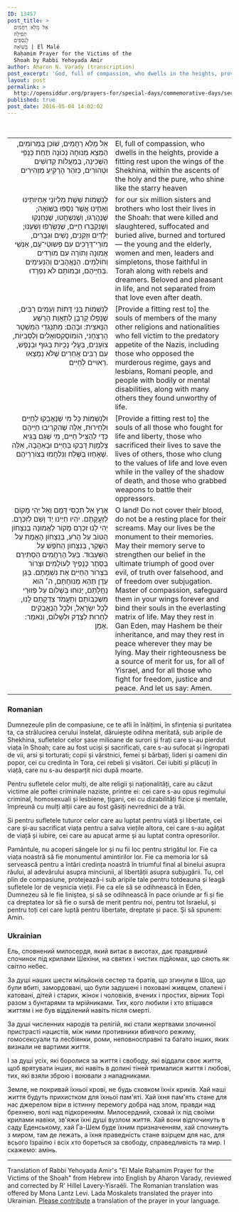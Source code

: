 ```yaml
---
ID: 13457
post_title: >
  ‏אֵל מָלֵא רַחֲמִים
  תְפִילָה
  לַנִּסְפִּים
  בַּשּׁוֹאָה | El Malé
  Raḥamim Prayer for the Victims of the
  Shoah by Rabbi Yehoyada Amir
author: Aharon N. Varady (transcription)
post_excerpt: 'God, full of compassion, who dwells in the heights, provide a fitting rest upon the wings of the Shekhina, within the ascents of the holy and the pure, who shine like the starry heaven for our six million sisters and brothers who lost their lives in the Shoah: that were killed and slaughtered, suffocated and buried alive, burned and tortured — the young and the elderly, women and men, leaders and simpletons, those faithful in Torah along with rebels and dreamers. Beloved and pleasant in life, and not separated from that love even after death.'
layout: post
permalink: >
  http://opensiddur.org/prayers-for/special-days/commemorative-days/secular-national/holocaust-day/el-male-rahamim-prayer-for-victims-shoah-by-yehoyada-amir/
published: true
post_date: 2016-05-04 14:02:02
---
```

&nbsp;
<table style="margin-left: auto;margin-right: auto;">
<tbody>
<tr><td style="vertical-align:top;" width="46%">
<div class="liturgy" style="text-align: right;"><span lang="he">
אֵל מָלֵא רַחֲמִים, שׁוֹכֵן בַּמְּרוֹמִים, הַמְצֵא מְנוּחָה נְכוֹנָה תַּחַת כַּנְפֵי הַשְּׁכִינָה, בְּמַעֲלוֹת קְדוֹשִׁים וּטְהוֹרִים, כְּזֹהַר הָרָקִיעַ מַזְהִירִים 
</span></div></td>

<td style="vertical-align:top;" width="53%"><div class="english">
El, full of compassion, who dwells in the heights, provide a fitting rest upon the wings of the Shekhina, within the ascents of the holy and the pure, who shine like the starry heaven
</div></td>
</tr>


<tr><td style="vertical-align:top;" width="46%">
<div class="liturgy" style="text-align: right;"><span lang="he">
לְנִשְׁמוֹת שֵׁשֶׁת מִלְיוֹנֵי אַחְיוֹתֵינוּ וְאַחֵינוּ אֲשֶׁר נִסְפּוּ בַּשּׁוֹאָה; שֶׁנֶּהֱרְגּוּ, וְשֶׁנִשְחֲטוּ, שֶׁנֶּחְנֶקוּ וְשֶׁנִקְבְּרוּ חַיִּים, שֶׁנִּשְׂרְפוּ וְשֶׁעֻנּוּ; יְלָדִים וּזְקֵנִים, נָשִׁים וּגְבָרִים, מוֹרֵי־דְּרָכִים עִם פְּשוּטֵי־עַם, אַנְשֵׁי אֱמוּנָה וְתוֹרָה עִם מוֹרְדִים וְחוֹלְמִים. הַנֶּאֱהָבִים וְהַנְּעִימִים בְּחַיֵּיהֶם, וּבְמוֹתָם לֹא נִפְרָדוּ. 
</span></div></td>

<td style="vertical-align:top;" width="53%"><div class="english">
for our six million sisters and brothers who lost their lives in the Shoah: that were killed and slaughtered, suffocated and buried alive, burned and tortured — the young and the elderly, women and men, leaders and simpletons, those faithful in Torah along with rebels and dreamers. Beloved and pleasant in life, and not separated from that love even after death.
</div></td>
</tr>


<tr><td style="vertical-align:top;" width="46%">
<div class="liturgy" style="text-align: right;"><span lang="he">
לְנִשְׁמוֹת בְּנֵי דָּתוֹת וְעַמִּים רַבִּים, שֶׁנָּפְלוּ קָרְבָּן לְתַאֲוַת הָרֶשַׁע הַנָּאצִית: וּבָהֶם: מִתְנַגְּדֵי הַמִּשְׁטָר הָרַצְחָנִי, הוֹמוֹסֶקְסוּאָלִים וְלֶסְבִּיּוֹת, צוֹעָנִים, בַּעֲלֵי נָכֻיּוֹת בְּגוּף וּבְנֶפֶשׁ, עִם רַבִּים אֲחֵרִים שֶׁלֹּא נִמְצְאוּ רְאוּיִים לְחַיִּים.  
</span></div></td>

<td style="vertical-align:top;" width="53%"><div class="english">
[Provide a fitting rest to] the souls of members of the many other religions and nationalities who fell victim to the predatory appetite of the Nazis, including those who opposed the murderous regime, gays and lesbians, Romani people, and people with bodily or mental disabilities, along with many others they found unworthy of life.
</div></td>
</tr>


<tr><td style="vertical-align:top;" width="46%">
<div class="liturgy" style="text-align: right;"><span lang="he">
וּלְנִשְׁמוֹת כָּל מִי שֶׁנֶּאֱבְקִוּ לְחַיִּים וּלְחֵירוּת, אֵלֶּה שֶׁהִקְרִיבוּ חַיֵּיהֶם כְּדֵי לְהַצִּיל חַיִּים, מִי שֶׁגַּם בְּגֵיא צַלְמָוֶת דָּבְקוּ בַּחַיִּים וּבָאַהֲבָה, אֵלֶּה שֶׁאָחַזוּ בַּשֶּׁלַח וְנִלְחֲמוּ בְּצוֹרְרֵיהֶם.
</span></div></td>

<td style="vertical-align:top;" width="53%"><div class="english">
[Provide a fitting rest to] the souls of all those who fought for life and liberty, those who sacrificed their lives to save the lives of others, those who clung to the values of life and love even while in the valley of the shadow of death, and those who grabbed weapons to battle their oppressors.
</div></td>
</tr>


<tr><td style="vertical-align:top;" width="46%">
<div class="liturgy" style="text-align: right;"><span lang="he">
אֶרֶץ אַל תְּכַסִּי דָּמָם וְאַל יְהִי מָקוֹם לְזַעֲקָתָם. יִהְיוּ חַיֵּינוּ יַד וָשֵׁם לְזִכְרָם. יְהִי לָנוּ זִכְרַם מָקוֹר לֶאֱמוּנָה בְּנִצְחוֹן הַטּוֹב עַל הָרֹעַ, בְּנִצְחוֹן הָאֱמֶת עַל הַשֶּׁקֶר, בְּנִצְחוֹן הַחֹפֶשׁ עַל הַשִּׁעְבּוּד. בַּעַל הָרַחֲמִים הַסְתִּירֵם בְּסֵתֶר כְּנָפֶיךָ לְעוֹלָמִים וּצְרוֹר בִּצְרוֹר הַחַיִּים אֶת נִשְׁמָתָם. בְּגַן עֵדֶן תְּהֵא מְנוּחָתָם, ה׳ הוּא נַחֲלָתָם, יָנוּחוּ בְּשָׁלוֹם עַל פְּזוּרֵי מִשְׁכְּבוֹתָם וְתַעֲמֹד צִדְקָתָם לָנוּ, לְכָל יִשְׂרָאֵל, וּלְכָל הַנֶאֱבַקִים לְחֵרוּת לְצֶדֶק וּלְשָׁלוֹם, וְנֹאמַר: אָמֵן.
</span></div></td>

<td style="vertical-align:top;" width="53%"><div class="english">
O land! Do not cover their blood, do not be a resting place for their screams. May our lives be the monument to their memories. May their memory serve to strengthen our belief in the ultimate triumph of good over evil, of truth over falsehood, and of freedom over subjugation. Master of compassion, safeguard them in your wings forever and bind their souls in the everlasting matrix of life. May they rest in Gan Eden, may Hashem be their inheritance, and may they rest in peace wherever they may be lying. May their righteousness be a source of merit for us, for all of Yisrael, and for all those who fight for freedom, justice and peace.  And let us say: Amen. 
</div></td>
</tr></tbody></tbody></table>

<div class="english">
<h3>Romanian</h3>

Dumnezeule plin de compasiune, ce te afli în înălțimi, în sfințenia și puritatea ta, ca strălucirea cerului înstelat, dăruiește odihna meritată, sub aripile de Shekhina, sufletelor celor șase milioane de surori și frați care si-au pierdut viața în Shoah; care au fost uciși și sacrificati, care s-au sufocat și îngropati de vii, arsi și torturati; copii și vârstnici, femei și bărbați, lideri și oameni din popor, cei cu credinta în Tora, cei rebeli și visători. Cei iubiti și plăcuți în viață, care nu s-au desparțit nici după moarte.

Pentru sufletele celor mulți, de alte religii și naționalități, care au căzut victime ale poftei criminale naziste, printre ei: cei care s-au opus regimului criminal, homosexuali și lesbiene, țigani, cei cu dizabilități fizice și mentale, împreună cu mulți alții care au fost găsiți nevrednici de a trăi.

Si pentru sufletele tuturor celor care au luptat pentru viață și libertate, cei care și-au sacrificat viața pentru a salva viețile altora, cei care s-au agățat de viață și iubire, cei care au apucat arme și au luptat contra opresorilor.

Pamântule, nu acoperi sângele lor și nu fii loc pentru strigătul lor. Fie ca viața noastră să fie monumentul amintirilor lor. Fie ca memoria lor să servească pentru a întări credința noastră în triumful final al binelui asupra răului, al adevărului asupra minciunii, al libertății asupra subjugării. Tu, cel plin de compasiune, protejează-i sub aripile tale pentru totdeauna și leagă sufletele lor de veșnicia vieții. Fie ca ele să se odihnească în Eden, Dumnezeu să le fie liniștea, și să se odihnească în pace oriunde ar fi și fie ca dreptatea lor să fie o sursă de merit pentru noi, pentru tot Israelul, și pentru toți cei care luptă pentru libertate, dreptate și pace. Și să spunem: Amin.

<h3>Ukrainian</h3>

Ель, сповнений милосердя, який витає в висотах, дає правдивий спочинок  під крилами Шехіни, на святих і чистих підйомах, що сяють як світло небес.

За душі наших шести мільйонів сестер та братів, що згинули в Шоа, що були вбиті, замордовані, що були задушені і поховані живцем, спалені і катовані, дітей і старих, жінок і чоловіків, вчених і простих, вірних Торі разом з бунтарями та мрійниками. Тих, кого любили і хто втішався життям і не був відділений навіть після смерті.

За душі  численних народів та релігій, які стали жертвами злочинної пристрасті нацистів, між ними противники вбивчого режиму, гомосексуали та лесбіянки, роми, неповносправні  та багато інших, яких визнали не вартими життя.

І за душі усіх, які боролися за життя і свободу, які віддали своє життя, щоб врятувати  інших, які навіть в долині тіней трималися життя і любові, тих, які взяли зброю і воювали з нападниками.

Земле, не покривай їхньої крові, не будь сховком їхніх криків. Хай наші життя будуть прихистком для їхньої пам'яті. Хай їхня пам'ять стане для нас джерелом віри в істинну перемогу добра над злом,  правди над брехнею, волі над підкоренням. Милосердний, сховай їх під своїми крилами навіки, зв'яжи їхні душі вузлом життя. Хай вони відпочинуть в саду Еденському, хай Га-Шем буде їхним призначенням, хай спочинуть з миром, там де лежать, а їхня праведність стане взірцем для нас, для всього Ізраїлю і всіх хто бореться за свободу, справедливість та мир. І скажемо: амінь.

</div>

<hr />

Translation of Rabbi Yehoyada Amir's "El Male Raḥamim Prayer for the Victims of the Shoah" from Hebrew into English by Aharon Varady, reviewed and corrected by R' Hillel Lavery-Yisraëli. The Romanian translation was offered by Mona Lantz Levi. Lada Moskalets translated the prayer into Ukrainian. <a href="http://opensiddur.org/contact/">Please contribute</a> a translation of the prayer in your language.